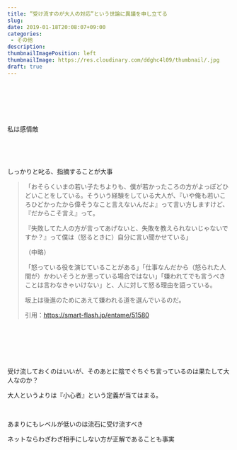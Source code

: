 ```yaml
---
title: ”受け流すのが大人の対応”という世論に異議を申し立てる
slug: 
date: 2019-01-18T20:08:07+09:00
categories: 
 - その他
description: 
thumbnailImagePosition: left
thumbnailImage: https://res.cloudinary.com/ddghc4l09/thumbnail/.jpg
draft: true
---
```


<!--more-->

&nbsp;

&nbsp;

&nbsp;

私は感情敵

&nbsp;

&nbsp;

しっかりと叱る、指摘することが大事
<blockquote>「おそらくいまの若い子たちよりも、僕が若かったころの方がよっぽどひどいことをしている。そういう経験をしている大人が、『いや俺も若いころひどかったから偉そうなこと言えないんだよ』って言い方しますけど、『だからこそ言え』って。

『失敗してた人の方が言ってあげないと、失敗を教えられないじゃないですか？』って僕は（怒るときに）自分に言い聞かせている」

（中略）

「怒っている役を演じていることがある」「仕事なんだから（怒られた人間が）かわいそうとか思っている場合ではない」「嫌われてでも言うべきことは言わなきゃいけない」と、人に対して怒る理由を語っている。

坂上は後進のためにあえて嫌われる道を選んでいるのだ。

引用：<a href="https://smart-flash.jp/entame/51580">https://smart-flash.jp/entame/51580</a></blockquote>
&nbsp;

&nbsp;

&nbsp;

受け流しておくのはいいが、そのあとに陰でぐちぐち言っているのは果たして大人なのか？

大人というよりは『小心者』という定義が当てはまる。

&nbsp;

あまりにもレベルが低いのは流石に受け流すべき

ネットならわざわざ相手にしない方が正解であることも事実

&nbsp;

&nbsp;

